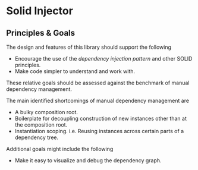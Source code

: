 # Solid Injector

## Principles & Goals

The design and features of this library should support the following

- Encourage the use of the _dependency injection pattern_ and other SOLID principles.
- Make code simpler to understand and work with.

These relative goals should be assessed against the benchmark of manual dependency management.

The main identified shortcomings of manual dependency management are

- A bulky composition root.
- Boilerplate for decoupling construction of new instances other than at the composition root.
- Instantiation scoping. i.e. Reusing instances across certain parts of a dependency tree.

Additional goals might include the following

- Make it easy to visualize and debug the dependency graph.
